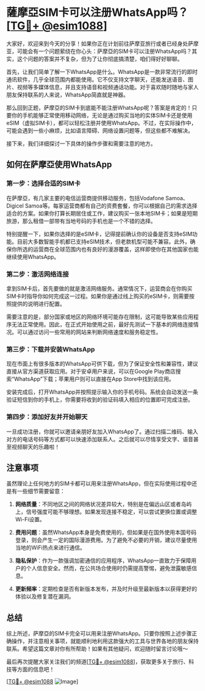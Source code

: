 # 薩摩亞SIM卡可以注册WhatsApp吗？[[TG💪+ @esim1088](https://t.me/s/esim1088)]

大家好，欢迎来到今天的分享！如果你正在计划前往萨摩亚旅行或者已经身处萨摩亚，可能会有一个问题萦绕在你心头：萨摩亞的SIM卡可以注册WhatsApp吗？其实，这个问题的答案并不复杂，但为了让你彻底搞清楚，咱们得好好聊聊。

首先，让我们简单了解一下WhatsApp是什么。WhatsApp是一款非常流行的即时通讯软件，几乎全球范围内都能使用。它不仅支持文字聊天，还能发送语音、图片、视频等多媒体信息，并且支持语音和视频通话功能。对于喜欢随时随地与家人朋友保持联系的人来说，WhatsApp简直就是神器。

那么回到正题，萨摩亞的SIM卡到底能不能注册WhatsApp呢？答案是肯定的！只要你的手机能够正常使用移动网络，无论是通过购买当地的实体SIM卡还是使用eSIM（虚拟SIM卡），都可以轻松注册并使用WhatsApp。不过，在实际操作中，可能会遇到一些小麻烦，比如语言障碍、网络设置问题等，但这些都不难解决。

接下来，我们详细探讨一下具体的操作步骤和需要注意的地方。

## 如何在萨摩亞使用WhatsApp

### 第一步：选择合适的SIM卡

在萨摩亞，有几家主要的电信运营商提供移动服务，包括Vodafone Samoa、Digicel Samoa等。每家运营商都有自己的资费套餐，你可以根据自己的需求选择适合的方案。如果你打算长期居住或工作，建议购买一张本地SIM卡；如果是短期旅游，那么租借一部带有当地号码的手机也是一个不错的选择。

特别提醒一下，如果你选择的是eSIM卡，记得提前确认你的设备是否支持eSIM功能。目前大多数智能手机都已支持eSIM技术，但老款机型可能不兼容。此外，确保你所选的运营商在全球范围内也有良好的漫游覆盖，这样即使你在其他国家也能继续使用WhatsApp。

### 第二步：激活网络连接

拿到SIM卡后，首先要做的就是激活网络服务。通常情况下，运营商会在你购买SIM卡时指导你如何完成这一过程。如果你是通过线上购买的eSIM卡，则需要按照提供的说明进行配置。

需要注意的是，部分国家或地区的网络环境可能存在限制，这可能导致某些应用程序无法正常使用。因此，在正式开始使用之前，最好先测试一下基本的网络连接情况。可以通过访问一些常用的网站来判断网络速度和服务稳定性。

### 第三步：下载并安装WhatsApp

现在市面上有很多版本的WhatsApp可供下载，但为了保证安全性和兼容性，建议直接从官方渠道获取应用。对于安卓用户来说，可以在Google Play商店搜索“WhatsApp”下载；苹果用户则可以直接在App Store中找到该应用。

安装完成后，打开WhatsApp并按照提示输入你的手机号码。系统会自动发送一条验证短信到你的手机上，你需要将收到的验证码填入相应的位置即可完成注册。

### 第四步：添加好友并开始聊天

一旦成功注册，你就可以邀请亲朋好友加入WhatsApp了。通过扫描二维码、输入对方的电话号码等方式都可以快速添加联系人。之后就可以尽情享受文字、语音甚至视频聊天的乐趣啦！

## 注意事项

虽然理论上任何地方的SIM卡都可以用来注册WhatsApp，但在实际使用过程中还是有一些细节需要留意：

1. **网络质量**：不同地区之间的网络状况差异较大，特别是在偏远山区或者岛屿上，信号强度可能不够理想。如果发现连接不稳定，可以尝试更换位置或调整Wi-Fi设置。
   
2. **费用问题**：虽然WhatsApp本身是免费使用的，但如果是在国外使用本国号码登录，则会产生一定的国际漫游费用。为了避免不必要的开销，建议尽量使用当地的WiFi热点来进行通信。

3. **隐私保护**：作为一款强调加密通信的应用程序，WhatsApp一直致力于保障用户的个人信息安全。然而，在公共场合使用时仍需提高警惕，避免泄露敏感信息。

4. **更新频率**：定期检查是否有新版本发布，并及时升级至最新版本以获得更好的体验以及修复潜在漏洞。

## 总结

综上所述，萨摩亞的SIM卡完全可以用来注册WhatsApp。只要你按照上述步骤正确操作，并注意相关事项，就能顺利地利用这款强大的工具与世界各地的朋友保持联系。希望这篇文章对你有所帮助！如果有其他疑问，欢迎随时留言讨论哦～

最后再次提醒大家关注我们的频道[[TG💪+ @esim1088](https://t.me/s/esim1088)]，获取更多关于旅行、科技等方面的信息吧！

[[TG💪+ @esim1088](https://t.me/s/esim1088) ![Image](https://i.postimg.cc/4NQfJmqS/Snipaste-2025-05-13-00-14-12.png)]